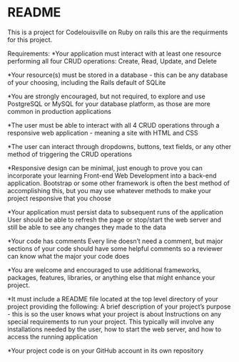 # README

This is a project for Codelouisville on Ruby on rails this are the requirments for this project.

Requirements: 
  *Your application must interact with at least one resource performing all four CRUD operations: Create, Read, Update, and Delete 
  
  *Your resource(s) must be stored in a database - this can be any database of your choosing, including the Rails default of SQLite 
  
  *You are strongly encouraged, but not required, to explore and use PostgreSQL or MySQL for your database platform, as those are more common in production applications 
  
  *The user must be able to interact with all 4 CRUD operations through a responsive web application - meaning a site with HTML and CSS 
  
  *The user can interact through dropdowns, buttons, text fields, or any other method of triggering the CRUD operations 
  
  *Responsive design can be minimal, just enough to prove you can incorporate your learning Front-end Web Development into a back-end application. Bootstrap or some other framework is often the best method of accomplishing this, but you may use whatever methods to make your project responsive that you choose 
  
  *Your application must persist data to subsequent runs of the application User should be able to refresh the page or stop/start the web server and still be able to see any changes they made to the data 
  
  *Your code has comments Every line doesn’t need a comment, but major sections of your code should have some helpful comments so a reviewer can know what the major your code does 
  
  *You are welcome and encouraged to use additional frameworks, packages, features, libraries, or anything else that might enhance your project. 
  
  *It must include a README file located at the top level directory of your project providing the following: A brief description of your project’s purpose - this is so the user knows what your project is about Instructions on any special requirements to run your project. This typically will involve any installations needed by the user, how to start the web server, and how to access the running application 
  
  *Your project code is on your GitHub account in its own repository
